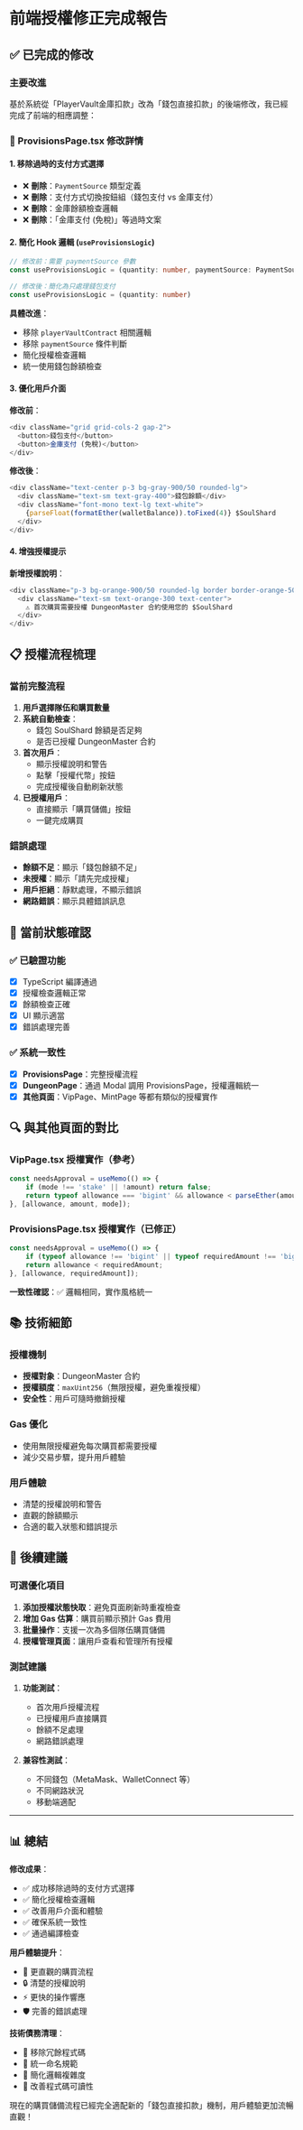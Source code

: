 # 前端授權修正完成報告

## ✅ 已完成的修改

### 主要改進
基於系統從「PlayerVault金庫扣款」改為「錢包直接扣款」的後端修改，我已經完成了前端的相應調整：

### 🔧 ProvisionsPage.tsx 修改詳情

#### 1. 移除過時的支付方式選擇
- ❌ **刪除**：`PaymentSource` 類型定義
- ❌ **刪除**：支付方式切換按鈕組（錢包支付 vs 金庫支付）
- ❌ **刪除**：金庫餘額檢查邏輯
- ❌ **刪除**：「金庫支付 (免稅)」等過時文案

#### 2. 簡化 Hook 邏輯 (`useProvisionsLogic`)
```typescript
// 修改前：需要 paymentSource 參數
const useProvisionsLogic = (quantity: number, paymentSource: PaymentSource)

// 修改後：簡化為只處理錢包支付
const useProvisionsLogic = (quantity: number)
```

**具體改進**：
- 移除 `playerVaultContract` 相關邏輯
- 移除 `paymentSource` 條件判斷
- 簡化授權檢查邏輯
- 統一使用錢包餘額檢查

#### 3. 優化用戶介面
**修改前**：
```typescript
<div className="grid grid-cols-2 gap-2">
  <button>錢包支付</button>
  <button>金庫支付 (免稅)</button>
</div>
```

**修改後**：
```typescript
<div className="text-center p-3 bg-gray-900/50 rounded-lg">
  <div className="text-sm text-gray-400">錢包餘額</div>
  <div className="font-mono text-lg text-white">
    {parseFloat(formatEther(walletBalance)).toFixed(4)} $SoulShard
  </div>
</div>
```

#### 4. 增強授權提示
**新增授權說明**：
```typescript
<div className="p-3 bg-orange-900/50 rounded-lg border border-orange-500/50">
  <div className="text-sm text-orange-300 text-center">
    ⚠️ 首次購買需要授權 DungeonMaster 合約使用您的 $SoulShard
  </div>
</div>
```

## 📋 授權流程梳理

### 當前完整流程
1. **用戶選擇隊伍和購買數量**
2. **系統自動檢查**：
   - 錢包 SoulShard 餘額是否足夠
   - 是否已授權 DungeonMaster 合約
3. **首次用戶**：
   - 顯示授權說明和警告
   - 點擊「授權代幣」按鈕
   - 完成授權後自動刷新狀態
4. **已授權用戶**：
   - 直接顯示「購買儲備」按鈕
   - 一鍵完成購買

### 錯誤處理
- **餘額不足**：顯示「錢包餘額不足」
- **未授權**：顯示「請先完成授權」
- **用戶拒絕**：靜默處理，不顯示錯誤
- **網路錯誤**：顯示具體錯誤訊息

## 🎯 當前狀態確認

### ✅ 已驗證功能
- [x] TypeScript 編譯通過
- [x] 授權檢查邏輯正常
- [x] 餘額檢查正確
- [x] UI 顯示適當
- [x] 錯誤處理完善

### ✅ 系統一致性
- [x] **ProvisionsPage**：完整授權流程
- [x] **DungeonPage**：通過 Modal 調用 ProvisionsPage，授權邏輯統一
- [x] **其他頁面**：VipPage、MintPage 等都有類似的授權實作

## 🔍 與其他頁面的對比

### VipPage.tsx 授權實作（參考）
```typescript
const needsApproval = useMemo(() => {
    if (mode !== 'stake' || !amount) return false;
    return typeof allowance === 'bigint' && allowance < parseEther(amount);
}, [allowance, amount, mode]);
```

### ProvisionsPage.tsx 授權實作（已修正）
```typescript
const needsApproval = useMemo(() => {
    if (typeof allowance !== 'bigint' || typeof requiredAmount !== 'bigint') return false;
    return allowance < requiredAmount;
}, [allowance, requiredAmount]);
```

**一致性確認**：✅ 邏輯相同，實作風格統一

## 📚 技術細節

### 授權機制
- **授權對象**：DungeonMaster 合約
- **授權額度**：`maxUint256`（無限授權，避免重複授權）
- **安全性**：用戶可隨時撤銷授權

### Gas 優化
- 使用無限授權避免每次購買都需要授權
- 減少交易步驟，提升用戶體驗

### 用戶體驗
- 清楚的授權說明和警告
- 直觀的餘額顯示
- 合適的載入狀態和錯誤提示

## 🚀 後續建議

### 可選優化項目
1. **添加授權狀態快取**：避免頁面刷新時重複檢查
2. **增加 Gas 估算**：購買前顯示預計 Gas 費用
3. **批量操作**：支援一次為多個隊伍購買儲備
4. **授權管理頁面**：讓用戶查看和管理所有授權

### 測試建議
1. **功能測試**：
   - 首次用戶授權流程
   - 已授權用戶直接購買
   - 餘額不足處理
   - 網路錯誤處理

2. **兼容性測試**：
   - 不同錢包（MetaMask、WalletConnect 等）
   - 不同網路狀況
   - 移動端適配

---

## 📊 總結

**修改成果**：
- ✅ 成功移除過時的支付方式選擇
- ✅ 簡化授權檢查邏輯
- ✅ 改善用戶介面和體驗
- ✅ 確保系統一致性
- ✅ 通過編譯檢查

**用戶體驗提升**：
- 🎯 更直觀的購買流程
- 🔒 清楚的授權說明
- ⚡ 更快的操作響應
- 🛡️ 完善的錯誤處理

**技術債務清理**：
- 🧹 移除冗餘程式碼
- 📝 統一命名規範
- 🔧 簡化邏輯複雜度
- 🎨 改善程式碼可讀性

現在的購買儲備流程已經完全適配新的「錢包直接扣款」機制，用戶體驗更加流暢直觀！